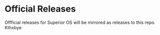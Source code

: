 # Official Releases
 Offficial releases for Superior OS will be mirrored as releases to this repo.
 Kthxbye